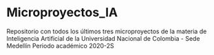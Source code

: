 # Microproyectos_IA
Repositorio con todos los últimos tres microproyectos de la materia de Inteligencia Artificial de la Universidad Nacional de Colombia - Sede Medellín
Periodo académico 2020-2S
